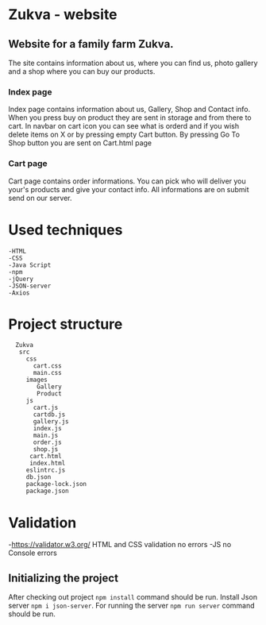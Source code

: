 # Zukva - website

## Website for a family farm Zukva. 
  The site contains information about us, where you can find us, photo gallery and a shop where you can buy our products.

### Index page
Index page contains information about us, Gallery, Shop and Contact info. When you press buy on product they are sent in storage and from there to cart. In navbar on cart icon you can see what is orderd and if you wish delete items on X or by pressing empty Cart button. By pressing Go To Shop button you are sent on Cart.html page

### Cart page
Cart page contains order informations. You can pick who will deliver you your's products and give your contact info. All informations are on submit send on our server.

# Used techniques
    -HTML
    -CSS
    -Java Script
    -npm
    -jQuery
    -JSON-server
    -Axios

 # Project structure
      Zukva
       src
         css
           cart.css
           main.css
         images
            Gallery
            Product
         js
           cart.js
           cartdb.js
           gallery.js
           index.js
           main.js
           order.js
           shop.js
          cart.html   
          index.html
         eslintrc.js  
         db.json
         package-lock.json
         package.json 
       
    
 # Validation
 -https://validator.w3.org/ HTML and CSS validation no errors
 -JS no Console errors

## Initializing the project
After checking out project `npm install` command should be run. Install Json server `npm i json-server`. For running the server `npm run server` command should be run.

